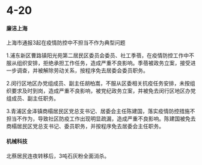 # 4-20

#### 廉洁上海

上海市通报3起在疫情防控中不担当不作为典型问题

1.浦东新区曹路镇阳光苑第二居民区委员会委员、社工季蓓，在疫情防控工作中不服从组织安排，拒绝承担工作任务，造成严重不良影响。季蓓被政务立案，接受进一步调查，并被解除劳动关系，按程序免去居委会委员职务。

2.闵行区地区办党组成员、副主任胡柏嵩，不服从区委相关抗疫任务安排，未按组织要求及时到岗，造成严重不良影响，被党纪政务立案，并被免去闵行区地区办党组成员、副主任职务。

3.青浦区金泽镇商榻居民区党总支书记、居委会主任陈建国，落实疫情防控措施不担当不作为，导致社区防疫工作出现明显疏漏，造成严重不良影响。陈建国被免去商榻居民区党总支书记、委员职务，并按程序免去居委会主任职务。

#### 机械科技

北蔡居民连夜转移后，3吨石灰粉全面消杀。
